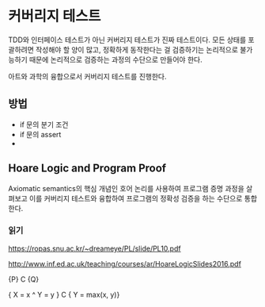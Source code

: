 # 커버리지 테스트 

TDD와 인터페이스 테스트가 아닌 커버리지 테스트가 진짜 테스트이다. 
모든 상태를 포괄하려면 작성해야 할 양이 많고, 정확하게 동작한다는 걸 
검증하기는 논리적으로 불가능하기 때문에 논리적으로 검증하는 과정의 
수단으로 만들어야 한다. 

아트와 과학의 융합으로서 커버리지 테스트를 진행한다. 


## 방법 

- if 문의 분기 조건
- if 문의 assert 
- 


## Hoare Logic and Program Proof

Axiomatic semantics의 핵심 개념인 호어 논리를 사용하여 프로그램 증명 과정을 살펴보고 
이를 커버리지 테스트와 융합하여 프로그램의 정확성 검증을 하는 수단으로 통합한다. 


### 읽기 

https://ropas.snu.ac.kr/~dreameye/PL/slide/PL10.pdf

http://www.inf.ed.ac.uk/teaching/courses/ar/HoareLogicSlides2016.pdf

{P} C {Q}


{ X = x ^ Y = y } C { Y = max(x, y)}



